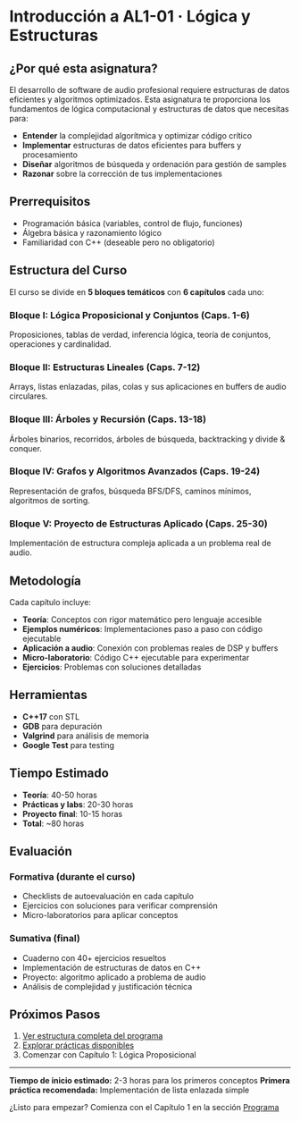 # Introducción a AL1-01 · Lógica y Estructuras

## ¿Por qué esta asignatura?

El desarrollo de software de audio profesional requiere estructuras de datos eficientes y algoritmos optimizados. Esta asignatura te proporciona los fundamentos de lógica computacional y estructuras de datos que necesitas para:

- **Entender** la complejidad algorítmica y optimizar código crítico
- **Implementar** estructuras de datos eficientes para buffers y procesamiento
- **Diseñar** algoritmos de búsqueda y ordenación para gestión de samples
- **Razonar** sobre la corrección de tus implementaciones

## Prerrequisitos

- Programación básica (variables, control de flujo, funciones)
- Álgebra básica y razonamiento lógico
- Familiaridad con C++ (deseable pero no obligatorio)

## Estructura del Curso

El curso se divide en **5 bloques temáticos** con **6 capítulos** cada uno:

### Bloque I: Lógica Proposicional y Conjuntos (Caps. 1-6)
Proposiciones, tablas de verdad, inferencia lógica, teoría de conjuntos, operaciones y cardinalidad.

### Bloque II: Estructuras Lineales (Caps. 7-12)
Arrays, listas enlazadas, pilas, colas y sus aplicaciones en buffers de audio circulares.

### Bloque III: Árboles y Recursión (Caps. 13-18)
Árboles binarios, recorridos, árboles de búsqueda, backtracking y divide & conquer.

### Bloque IV: Grafos y Algoritmos Avanzados (Caps. 19-24)
Representación de grafos, búsqueda BFS/DFS, caminos mínimos, algoritmos de sorting.

### Bloque V: Proyecto de Estructuras Aplicado (Caps. 25-30)
Implementación de estructura compleja aplicada a un problema real de audio.

## Metodología

Cada capítulo incluye:

- **Teoría**: Conceptos con rigor matemático pero lenguaje accesible
- **Ejemplos numéricos**: Implementaciones paso a paso con código ejecutable
- **Aplicación a audio**: Conexión con problemas reales de DSP y buffers
- **Micro-laboratorio**: Código C++ ejecutable para experimentar
- **Ejercicios**: Problemas con soluciones detalladas

## Herramientas

- **C++17** con STL
- **GDB** para depuración
- **Valgrind** para análisis de memoria
- **Google Test** para testing

## Tiempo Estimado

- **Teoría**: 40-50 horas
- **Prácticas y labs**: 20-30 horas
- **Proyecto final**: 10-15 horas
- **Total**: ~80 horas

## Evaluación

### Formativa (durante el curso)
- Checklists de autoevaluación en cada capítulo
- Ejercicios con soluciones para verificar comprensión
- Micro-laboratorios para aplicar conceptos

### Sumativa (final)
- Cuaderno con 40+ ejercicios resueltos
- Implementación de estructuras de datos en C++
- Proyecto: algoritmo aplicado a problema de audio
- Análisis de complejidad y justificación técnica

## Próximos Pasos

1. [Ver estructura completa del programa](programa/)
2. [Explorar prácticas disponibles](practicas/)
3. Comenzar con Capítulo 1: Lógica Proposicional

---

**Tiempo de inicio estimado:** 2-3 horas para los primeros conceptos
**Primera práctica recomendada:** Implementación de lista enlazada simple

¿Listo para empezar? Comienza con el Capítulo 1 en la sección [Programa](programa/)
